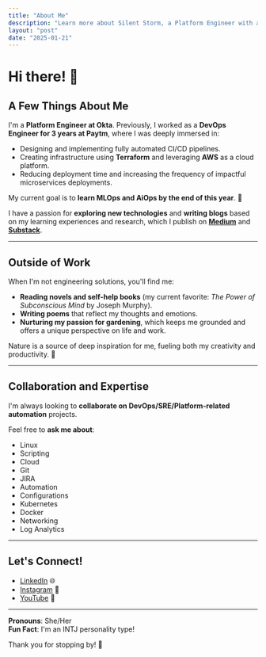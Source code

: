 ```yaml
---
title: "About Me"
description: "Learn more about Silent Storm, a Platform Engineer with a passion for DevOps, MLOps, and life."
layout: "post"
date: "2025-01-21"
---
```



# Hi there! 👋

## A Few Things About Me

I'm a **Platform Engineer at Okta**. Previously, I worked as a **DevOps Engineer for 3 years at Paytm**, where I was deeply immersed in:

- Designing and implementing fully automated CI/CD pipelines.
- Creating infrastructure using **Terraform** and leveraging **AWS** as a cloud platform.
- Reducing deployment time and increasing the frequency of impactful microservices deployments.

My current goal is to **learn MLOps and AiOps by the end of this year**. 🚀

I have a passion for **exploring new technologies** and **writing blogs** based on my learning experiences and research, which I publish on **[Medium](#)** and **[Substack](#)**.

---

## Outside of Work

When I'm not engineering solutions, you'll find me:

- **Reading novels and self-help books** (my current favorite: *The Power of Subconscious Mind* by Joseph Murphy).
- **Writing poems** that reflect my thoughts and emotions.
- **Nurturing my passion for gardening**, which keeps me grounded and offers a unique perspective on life and work.

Nature is a source of deep inspiration for me, fueling both my creativity and productivity. 🌱

---

## Collaboration and Expertise

I'm always looking to **collaborate on DevOps/SRE/Platform-related automation** projects. 

Feel free to **ask me about**:
- Linux
- Scripting
- Cloud
- Git
- JIRA
- Automation
- Configurations
- Kubernetes
- Docker
- Networking
- Log Analytics

---

## Let's Connect!

- [LinkedIn](https://www.linkedin.com/in/silentstorm29/) 🌐
- [Instagram](https://www.instagram.com/silentstorm29/) 📸
- [YouTube](https://www.youtube.com/@silentstorm29) 🎥

---

**Pronouns**: She/Her  
**Fun Fact**: I'm an INTJ personality type!

Thank you for stopping by! 💫
